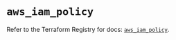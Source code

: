 # `aws_iam_policy`

Refer to the Terraform Registry for docs: [`aws_iam_policy`](https://registry.terraform.io/providers/hashicorp/aws/4.67.0/docs/resources/iam_policy).
